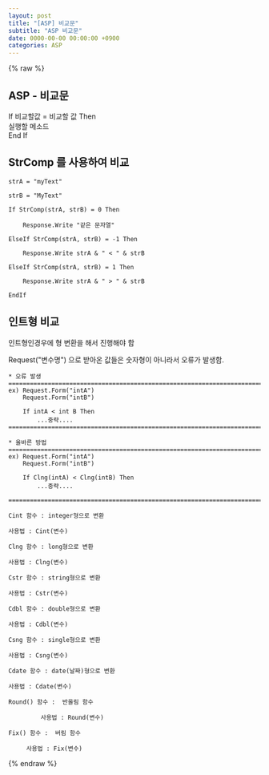 ```yaml
---  
layout: post  
title: "[ASP] 비교문"  
subtitle: "ASP 비교문"  
date: 0000-00-00 00:00:00 +0900  
categories: ASP  
---  
```

{% raw %}  
## ASP - 비교문  
  
If 비교할값 = 비교할 값 Then  
	실행할 메소드  
End If  
  
## StrComp 를 사용하여 비교  
  
	strA = "myText"  
  
	strB = "MyText"  
  
	If StrComp(strA, strB) = 0 Then  
  
		Response.Write "같은 문자열"  
  
	ElseIf StrComp(strA, strB) = -1 Then  
  
		Response.Write strA & " < " & strB  
  
	ElseIf StrComp(strA, strB) = 1 Then  
  
		Response.Write strA & " > " & strB  
  
	EndIf  
  
## 인트형 비교  
  
인트형인경우에 형 변환을 해서 진행해야 함  
  
Request("변수명") 으로 받아온 값들은 숫자형이 아니라서 오류가 발생함.  
  
	* 오류 발생  
	=====================================================================================================================================================  
	ex) Request.Form("intA")  
		Request.Form("intB")  
  
		If intA < int B Then  
			...중략....  
	=====================================================================================================================================================  
  
	* 올바른 방법  
	=====================================================================================================================================================  
	ex) Request.Form("intA")  
		Request.Form("intB")  
  
		If Clng(intA) < Clng(intB) Then  
			...중략....  
  
	=====================================================================================================================================================  
  
	Cint 함수 : integer형으로 변환  
  
	사용법 : Cint(변수)  
  
	Clng 함수 : long형으로 변환  
  
	사용법 : Clng(변수)  
  
	Cstr 함수 : string형으로 변환  
  
	사용법 : Cstr(변수)  
  
	Cdbl 함수 : double형으로 변환  
  
	사용법 : Cdbl(변수)  
  
	Csng 함수 : single형으로 변환  
  
	사용법 : Csng(변수)  
  
	Cdate 함수 : date(날짜)형으로 변환  
  
	사용법 : Cdate(변수)  
  
	Round() 함수 :  반올림 함수  
  
			 사용법 : Round(변수)  
  
	Fix() 함수 :  버림 함수  
  
		 사용법 : Fix(변수)  
  
{% endraw %}